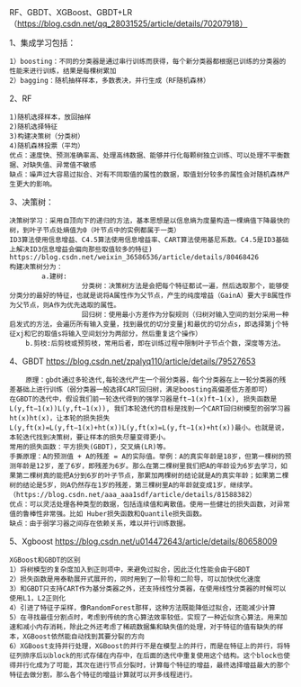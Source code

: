 RF、GBDT、XGBoost、GBDT+LR（https://blog.csdn.net/qq_28031525/article/details/70207918）

1、集成学习包括：

	1）boosting：不同的分类器是通过串行训练而获得，每个新分类器都根据已训练的分类器的性能来进行训练，结果是每棵树累加  
	2）bagging：随机抽样样本，多数表决，并行生成（RF随机森林）

2、RF

	1)随机选择样本，放回抽样
	2)随机选择特征
	3)构建决策树（分类树）
	4)随机森林投票（平均）
	优点：速度快、预测准确率高、处理高纬数据、能够并行化每颗树独立训练、可以处理不平衡数据、对缺失值、异常值不敏感
	缺点：噪声过大容易过拟合、对有不同取值的属性的数据，取值划分较多的属性会对随机森林产生更大的影响。
	
3、决策树： 

	决策树学习：采用自顶向下的递归的方法，基本思想是以信息熵为度量构造一棵熵值下降最快的树，到叶子节点处熵值为0（叶节点中的实例都属于一类）  
	ID3算法使用信息增益、C4.5算法使用信息增益率、CART算法使用基尼系数。C4.5是ID3基础上解决ID3信息增益会偏向那些取值较多的特征)          		  https://blog.csdn.net/weixin_36586536/article/details/80468426
	构建决策树分为：
        	a.建树:
                      分类树：决策树方法是会把每个特征都试一遍，然后选取那个，能够使分类分的最好的特征，也就是说将A属性作为父节点，产生的纯度增益（GainA）要大于B属性作为父节点，则A作为优先选取的属性。
                      回归树：使用最小方差作为分裂规则（归树对输入空间的划分采用一种启发式的方法，会遍历所有输入变量，找到最优的切分变量j和最优的切分点s，即选择第j个特征xj和它的取值s将输入空间划分为两部分，然后重复这个操作）  
		b.剪枝:后剪枝或预剪枝，常用后者，即在训练过程中限制叶子节点个数，深度等方法。

4、GBDT https://blog.csdn.net/zpalyq110/article/details/79527653

        原理：gbdt通过多轮迭代,每轮迭代产生一个弱分类器，每个分类器在上一轮分类器的残差基础上进行训练（弱分类器一般选择CART回归树，满足boosting高偏差低方差即可）  
	在GBDT的迭代中，假设我们前一轮迭代得到的强学习器是ft−1(x)ft−1(x), 损失函数是L(y,ft−1(x))L(y,ft−1(x)), 我们本轮迭代的目标是找到一个CART回归树模型的弱学习器ht(x)ht(x)，让本轮的损失损失L(y,ft(x)=L(y,ft−1(x)+ht(x))L(y,ft(x)=L(y,ft−1(x)+ht(x))最小。也就是说，本轮迭代找到决策树，要让样本的损失尽量变得更小。 
	常用的损失函数：平方损失(GBDT)，交叉熵(LR)等。  
	手撕原理：A的预测值 + A的残差 = A的实际值。举例：A的真实年龄是18岁，但第一棵树的预测年龄是12岁，差了6岁，即残差为6岁。那么在第二棵树里我们把A的年龄设为6岁去学习，如果第二棵树真的能把A分到6岁的叶子节点，那累加两棵树的结论就是A的真实年龄；如果第二棵树的结论是5岁，则A仍然存在1岁的残差，第三棵树里A的年龄就变成1岁，继续学。（https://blog.csdn.net/aaa_aaa1sdf/article/details/81588382） 
	优点：可以灵活处理各种类型的数据，包括连续值和离散值。使用一些健壮的损失函数，对异常值的鲁棒性非常强。比如 Huber损失函数和Quantile损失函数。
	缺点：由于弱学习器之间存在依赖关系，难以并行训练数据。

5、Xgboost https://blog.csdn.net/u014472643/article/details/80658009

	XGBoost和GBDT的区别
	1）将树模型的复杂度加入到正则项中，来避免过拟合，因此泛化性能会由于GBDT
	2）损失函数是用泰勒展开式展开的，同时用到了一阶导和二阶导，可以加快优化速度
	3）和GBDT只支持CART作为基分类器之外，还支持线性分类器，在使用线性分类器的时候可以使用L1，L2正则化
	4）引进了特征子采样，像RandomForest那样，这种方法既能降低过拟合，还能减少计算
	5）在寻找最佳分割点时，考虑到传统的贪心算法效率较低，实现了一种近似贪心算法，用来加速和减小内存消耗，除此之外还考虑了稀疏数据集和缺失值的处理，对于特征的值有缺失的样本，XGBoost依然能自动找到其要分裂的方向
	6）XGBoost支持并行处理，XGBoost的并行不是在模型上的并行，而是在特征上的并行，将特征列排序后以block的形式存储在内存中，在后面的迭代中重复使用这个结构。这个block也使得并行化成为了可能，其次在进行节点分裂时，计算每个特征的增益，最终选择增益最大的那个特征去做分割，那么各个特征的增益计算就可以开多线程进行。


    
